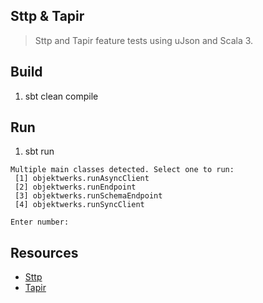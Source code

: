 Sttp & Tapir
------------
>Sttp and Tapir feature tests using uJson and Scala 3.

Build
-----
1. sbt clean compile

Run
---
1. sbt run
```
Multiple main classes detected. Select one to run:
 [1] objektwerks.runAsyncClient
 [2] objektwerks.runEndpoint
 [3] objektwerks.runSchemaEndpoint
 [4] objektwerks.runSyncClient

Enter number:
```

Resources
---------
* [Sttp](https://sttp.softwaremill.com/en/stable/#)
* [Tapir](https://tapir.softwaremill.com/en/latest/index.html)